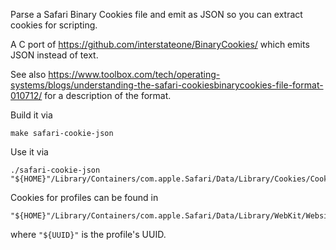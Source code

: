 Parse a Safari Binary Cookies file and emit as JSON so you can extract cookies for scripting.

A C port of https://github.com/interstateone/BinaryCookies/ which emits JSON instead of text.

See also https://www.toolbox.com/tech/operating-systems/blogs/understanding-the-safari-cookiesbinarycookies-file-format-010712/ for
a description of the format.

Build it via

    make safari-cookie-json

Use it via

    ./safari-cookie-json "${HOME}"/Library/Containers/com.apple.Safari/Data/Library/Cookies/Cookies.binarycookies

Cookies for profiles can be found in

    "${HOME}"/Library/Containers/com.apple.Safari/Data/Library/WebKit/WebsiteDataStore/"${UUID}"/Cookies/Cookies.binarycookies

where `"${UUID}"` is the profile's UUID.
